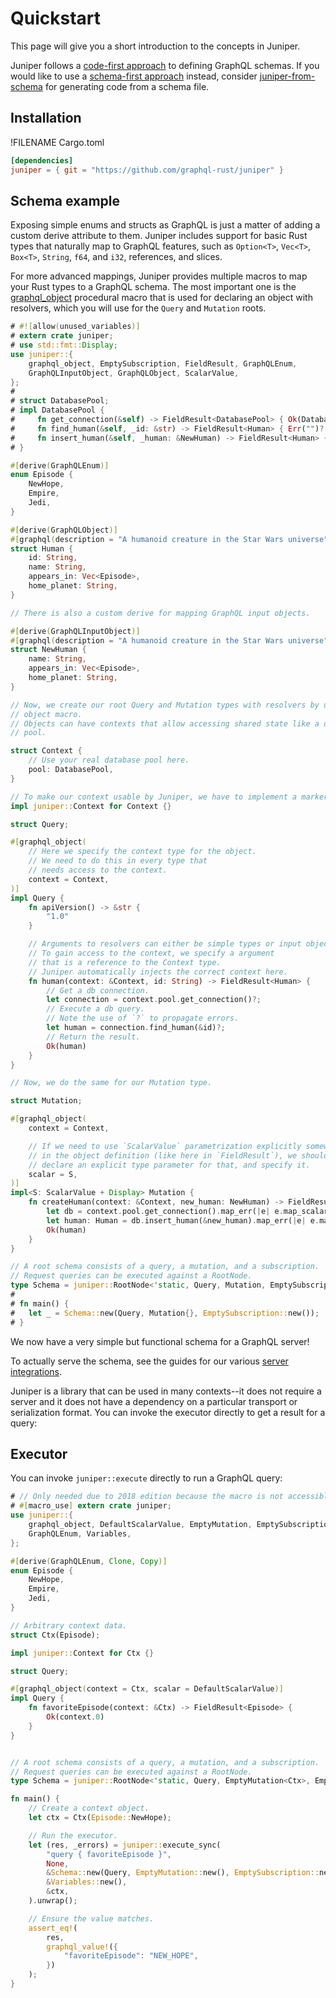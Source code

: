 # Quickstart

This page will give you a short introduction to the concepts in Juniper.

Juniper follows a [code-first approach][schema_approach] to defining GraphQL schemas. If you would like to use a [schema-first approach][schema_approach] instead, consider [juniper-from-schema][] for generating code from a schema file.

## Installation

!FILENAME Cargo.toml

```toml
[dependencies]
juniper = { git = "https://github.com/graphql-rust/juniper" }
```

## Schema example

Exposing simple enums and structs as GraphQL is just a matter of adding a custom
derive attribute to them. Juniper includes support for basic Rust types that
naturally map to GraphQL features, such as `Option<T>`, `Vec<T>`, `Box<T>`,
`String`, `f64`, and `i32`, references, and slices.

For more advanced mappings, Juniper provides multiple macros to map your Rust
types to a GraphQL schema. The most important one is the
[graphql_object][graphql_object] procedural macro that is used for declaring an object with
resolvers, which you will use for the `Query` and `Mutation` roots.

```rust
# #![allow(unused_variables)]
# extern crate juniper;
# use std::fmt::Display;
use juniper::{
    graphql_object, EmptySubscription, FieldResult, GraphQLEnum, 
    GraphQLInputObject, GraphQLObject, ScalarValue,
};
#
# struct DatabasePool;
# impl DatabasePool {
#     fn get_connection(&self) -> FieldResult<DatabasePool> { Ok(DatabasePool) }
#     fn find_human(&self, _id: &str) -> FieldResult<Human> { Err("")? }
#     fn insert_human(&self, _human: &NewHuman) -> FieldResult<Human> { Err("")? }
# }

#[derive(GraphQLEnum)]
enum Episode {
    NewHope,
    Empire,
    Jedi,
}

#[derive(GraphQLObject)]
#[graphql(description = "A humanoid creature in the Star Wars universe")]
struct Human {
    id: String,
    name: String,
    appears_in: Vec<Episode>,
    home_planet: String,
}

// There is also a custom derive for mapping GraphQL input objects.

#[derive(GraphQLInputObject)]
#[graphql(description = "A humanoid creature in the Star Wars universe")]
struct NewHuman {
    name: String,
    appears_in: Vec<Episode>,
    home_planet: String,
}

// Now, we create our root Query and Mutation types with resolvers by using the
// object macro.
// Objects can have contexts that allow accessing shared state like a database
// pool.

struct Context {
    // Use your real database pool here.
    pool: DatabasePool,
}

// To make our context usable by Juniper, we have to implement a marker trait.
impl juniper::Context for Context {}

struct Query;

#[graphql_object(
    // Here we specify the context type for the object.
    // We need to do this in every type that
    // needs access to the context.
    context = Context,
)]
impl Query {
    fn apiVersion() -> &str {
        "1.0"
    }

    // Arguments to resolvers can either be simple types or input objects.
    // To gain access to the context, we specify a argument
    // that is a reference to the Context type.
    // Juniper automatically injects the correct context here.
    fn human(context: &Context, id: String) -> FieldResult<Human> {
        // Get a db connection.
        let connection = context.pool.get_connection()?;
        // Execute a db query.
        // Note the use of `?` to propagate errors.
        let human = connection.find_human(&id)?;
        // Return the result.
        Ok(human)
    }
}

// Now, we do the same for our Mutation type.

struct Mutation;

#[graphql_object(
    context = Context,

    // If we need to use `ScalarValue` parametrization explicitly somewhere
    // in the object definition (like here in `FieldResult`), we should
    // declare an explicit type parameter for that, and specify it.
    scalar = S,
)]
impl<S: ScalarValue + Display> Mutation {
    fn createHuman(context: &Context, new_human: NewHuman) -> FieldResult<Human, S> {
        let db = context.pool.get_connection().map_err(|e| e.map_scalar_value())?;
        let human: Human = db.insert_human(&new_human).map_err(|e| e.map_scalar_value())?;
        Ok(human)
    }
}

// A root schema consists of a query, a mutation, and a subscription.
// Request queries can be executed against a RootNode.
type Schema = juniper::RootNode<'static, Query, Mutation, EmptySubscription<Context>>;
#
# fn main() {
#   let _ = Schema::new(Query, Mutation{}, EmptySubscription::new());
# }
```

We now have a very simple but functional schema for a GraphQL server!

To actually serve the schema, see the guides for our various [server integrations](./servers/index.md).

Juniper is a library that can be used in many contexts--it does not require a server and it does not have a dependency on a particular transport or serialization format. You can invoke the executor directly to get a result for a query:

## Executor

You can invoke `juniper::execute` directly to run a GraphQL query:

```rust
# // Only needed due to 2018 edition because the macro is not accessible.
# #[macro_use] extern crate juniper;
use juniper::{
    graphql_object, DefaultScalarValue, EmptyMutation, EmptySubscription, FieldResult, 
    GraphQLEnum, Variables,
};

#[derive(GraphQLEnum, Clone, Copy)]
enum Episode {
    NewHope,
    Empire,
    Jedi,
}

// Arbitrary context data.
struct Ctx(Episode);

impl juniper::Context for Ctx {}

struct Query;

#[graphql_object(context = Ctx, scalar = DefaultScalarValue)]
impl Query {
    fn favoriteEpisode(context: &Ctx) -> FieldResult<Episode> {
        Ok(context.0)
    }
}


// A root schema consists of a query, a mutation, and a subscription.
// Request queries can be executed against a RootNode.
type Schema = juniper::RootNode<'static, Query, EmptyMutation<Ctx>, EmptySubscription<Ctx>>;

fn main() {
    // Create a context object.
    let ctx = Ctx(Episode::NewHope);

    // Run the executor.
    let (res, _errors) = juniper::execute_sync(
        "query { favoriteEpisode }",
        None,
        &Schema::new(Query, EmptyMutation::new(), EmptySubscription::new()),
        &Variables::new(),
        &ctx,
    ).unwrap();

    // Ensure the value matches.
    assert_eq!(
        res,
        graphql_value!({
            "favoriteEpisode": "NEW_HOPE",
        })
    );
}
```

[juniper-from-schema]: https://github.com/davidpdrsn/juniper-from-schema
[schema_approach]: https://blog.logrocket.com/code-first-vs-schema-first-development-graphql/
[hyper]: servers/hyper.md
[warp]: servers/warp.md
[rocket]: servers/rocket.md
[iron]: servers/iron.md
[tutorial]: ./tutorial.html
[graphql_object]: https://docs.rs/juniper/latest/juniper/macro.graphql_object.html
